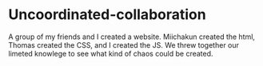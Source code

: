 # Uncoordinated-collaboration
A group of my friends and I created a website. Miichakun created the html, Thomas created the CSS, and I created the JS.
We threw together our limeted knowlege to see what kind of chaos could be created.
